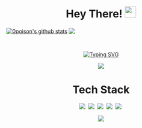 <h1 align="center"> Hey There! <img src="https://raw.githubusercontent.com/MartinHeinz/MartinHeinz/master/wave.gif" width="30px"> </h1>

<a href="https://github.com/0poison/github-readme-stats"><img align="center" src="https://github-readme-stats.vercel.app/api?username=0poison&show_icons=true&include_all_commits=true&theme=onedark&hide_border=true" alt="0poison's github stats" /></a>
<a href="https://github.com/0poison/github-readme-stats"><img align="center" src="https://github-readme-stats.vercel.app/api/top-langs/?username=0poison&layout=compact&theme=onedark&hide_border=true" /></a>

<br>
<p align="center"><a href="https://git.io/typing-svg"><img src="https://readme-typing-svg.demolab.com?font=Fira+Code&pause=1000&width=435&lines=I+am+a+Backend+and+Java+developer.;I+am+improving+myself.;I+am+chasing+innovations+endlessly." alt="Typing SVG" /></a></p>

<p align="center"><img align="center"src="https://github-profile-trophy.vercel.app/?username=0poison&theme=onedark&no-frame=true&row=1&&margin-w=20&no-bg=true"</a></p>


<h1 align="center"> Tech Stack</h1>


<p align="center"/><img src="https://img.shields.io/badge/Java-007396?style=plastic&logo=Java&logoColor=white"/></a>&nbsp;
<img src="https://img.shields.io/badge/JavaScript-F7DF1E?style=plastic&logo=JavaScript&logoColor=white"/></a>&nbsp;
<img src="https://img.shields.io/badge/Oracle-F80000?style=plastic&logo=Oracle&logoColor=white"/></a>&nbsp;
<img src="https://img.shields.io/badge/HTML5-E34F26?style=plastic&logo=HTML5&logoColor=white"/></a>&nbsp;
<img src="https://img.shields.io/badge/CSS3-1572B6?style=plastic&logo=CSS3&logoColor=white"/></a>&nbsp;


<p align="center">
  <img src="https://capsule-render.vercel.app/api?type=waving&color=gradient&height=60&section=footer"/>
</p>

